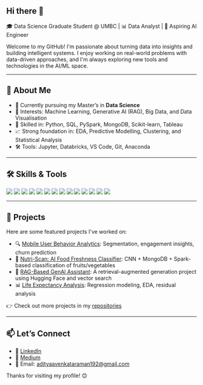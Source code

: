 ## Hi there 👋

<!--
**adityaavenkataraman192/adityaavenkataraman192** is a ✨ _special_ ✨ repository because its `README.md` (this file) appears on your GitHub profile.

-->

🎓 Data Science Graduate Student @ UMBC | 📊 Data Analyst | 🤖 Aspiring AI Engineer

Welcome to my GitHub! I'm passionate about turning data into insights and building intelligent systems. I enjoy working on real-world problems with data-driven approaches, and I'm always exploring new tools and technologies in the AI/ML space.

---

## 🚀 About Me

- 🌱 Currently pursuing my Master’s in **Data Science**
- 🧠 Interests: Machine Learning, Generative AI (RAG), Big Data, and Data Visualisation
- 📂 Skilled in: Python, SQL, PySpark, MongoDB, Scikit-learn, Tableau
- 📈 Strong foundation in: EDA, Predictive Modelling, Clustering, and Statistical Analysis
- 🛠️ Tools: Jupyter, Databricks, VS Code, Git, Anaconda

---

## 🛠️ Skills & Tools

<p align="left">
  <img src="https://img.shields.io/badge/Python-3776AB?style=for-the-badge&logo=python&logoColor=white"/>
  <img src="https://img.shields.io/badge/SQL-005C84?style=for-the-badge&logo=postgresql&logoColor=white"/>
  <img src="https://img.shields.io/badge/Apache%20Spark-E25A1C?style=for-the-badge&logo=apachespark&logoColor=white"/>
  <img src="https://img.shields.io/badge/MongoDB-47A248?style=for-the-badge&logo=mongodb&logoColor=white"/>
  <img src="https://img.shields.io/badge/Tableau-E97627?style=for-the-badge&logo=tableau&logoColor=white"/>
  <img src="https://img.shields.io/badge/Scikit--Learn-F7931E?style=for-the-badge&logo=scikitlearn&logoColor=white"/>
  <img src="https://img.shields.io/badge/NumPy-013243?style=for-the-badge&logo=numpy&logoColor=white"/>
  <img src="https://img.shields.io/badge/Pandas-150458?style=for-the-badge&logo=pandas&logoColor=white"/>
  <img src="https://img.shields.io/badge/Matplotlib-11557C?style=for-the-badge&logo=matplotlib&logoColor=white"/>
  <img src="https://img.shields.io/badge/Jupyter-F37626?style=for-the-badge&logo=jupyter&logoColor=white"/>
  <img src="https://img.shields.io/badge/HuggingFace-FFBF00?style=for-the-badge&logo=huggingface&logoColor=white"/>
  <img src="https://img.shields.io/badge/VS%20Code-007ACC?style=for-the-badge&logo=visualstudiocode&logoColor=white"/>
  <img src="https://img.shields.io/badge/Git-F05032?style=for-the-badge&logo=git&logoColor=white"/>
  <img src="https://img.shields.io/badge/Databricks-FF3621?style=for-the-badge&logo=databricks&logoColor=white"/>
</p>

---

## 💼 Projects

Here are some featured projects I've worked on:

- 🔍 [Mobile User Behavior Analytics](#): Segmentation, engagement insights, churn prediction
- 🥦 [Nutri-Scan: AI Food Freshness Classifier](#): CNN + MongoDB + Spark-based classification of fruits/vegetables
- 🤖 [RAG-Based GenAI Assistant](#): A retrieval-augmented generation project using Hugging Face and vector search
- 📊 [Life Expectancy Analysis](#): Regression modeling, EDA, residual analysis

👉 Check out more projects in my [repositories](https://github.com/adityaavenkataraman192?tab=repositories)

---

## 📫 Let’s Connect

- 🔗 [LinkedIn](https://www.linkedin.com/in/adityaa-venkataraman)
- 📝 [Medium](https://medium.com/@adityaavenkataraman192)
- 📧 Email: adityaavenkataraman192@gmail.com

Thanks for visiting my profile! 😊


